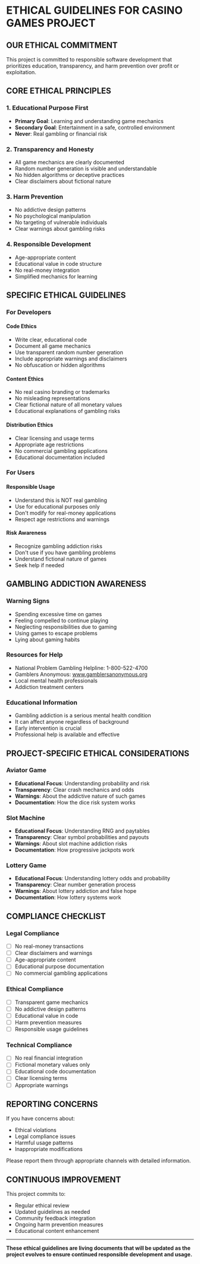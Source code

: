 # ETHICAL GUIDELINES FOR CASINO GAMES PROJECT

## OUR ETHICAL COMMITMENT

This project is committed to responsible software development that prioritizes education, transparency, and harm prevention over profit or exploitation.

## CORE ETHICAL PRINCIPLES

### 1. Educational Purpose First

- **Primary Goal**: Learning and understanding game mechanics
- **Secondary Goal**: Entertainment in a safe, controlled environment
- **Never**: Real gambling or financial risk

### 2. Transparency and Honesty

- All game mechanics are clearly documented
- Random number generation is visible and understandable
- No hidden algorithms or deceptive practices
- Clear disclaimers about fictional nature

### 3. Harm Prevention

- No addictive design patterns
- No psychological manipulation
- No targeting of vulnerable individuals
- Clear warnings about gambling risks

### 4. Responsible Development

- Age-appropriate content
- Educational value in code structure
- No real-money integration
- Simplified mechanics for learning

## SPECIFIC ETHICAL GUIDELINES

### For Developers

#### Code Ethics

- Write clear, educational code
- Document all game mechanics
- Use transparent random number generation
- Include appropriate warnings and disclaimers
- No obfuscation or hidden algorithms

#### Content Ethics

- No real casino branding or trademarks
- No misleading representations
- Clear fictional nature of all monetary values
- Educational explanations of gambling risks

#### Distribution Ethics

- Clear licensing and usage terms
- Appropriate age restrictions
- No commercial gambling applications
- Educational documentation included

### For Users

#### Responsible Usage

- Understand this is NOT real gambling
- Use for educational purposes only
- Don't modify for real-money applications
- Respect age restrictions and warnings

#### Risk Awareness

- Recognize gambling addiction risks
- Don't use if you have gambling problems
- Understand fictional nature of games
- Seek help if needed

## GAMBLING ADDICTION AWARENESS

### Warning Signs

- Spending excessive time on games
- Feeling compelled to continue playing
- Neglecting responsibilities due to gaming
- Using games to escape problems
- Lying about gaming habits

### Resources for Help

- National Problem Gambling Helpline: 1-800-522-4700
- Gamblers Anonymous: www.gamblersanonymous.org
- Local mental health professionals
- Addiction treatment centers

### Educational Information

- Gambling addiction is a serious mental health condition
- It can affect anyone regardless of background
- Early intervention is crucial
- Professional help is available and effective

## PROJECT-SPECIFIC ETHICAL CONSIDERATIONS

### Aviator Game

- **Educational Focus**: Understanding probability and risk
- **Transparency**: Clear crash mechanics and odds
- **Warnings**: About the addictive nature of such games
- **Documentation**: How the dice risk system works

### Slot Machine

- **Educational Focus**: Understanding RNG and paytables
- **Transparency**: Clear symbol probabilities and payouts
- **Warnings**: About slot machine addiction risks
- **Documentation**: How progressive jackpots work

### Lottery Game

- **Educational Focus**: Understanding lottery odds and probability
- **Transparency**: Clear number generation process
- **Warnings**: About lottery addiction and false hope
- **Documentation**: How lottery systems work

## COMPLIANCE CHECKLIST

### Legal Compliance

- [ ] No real-money transactions
- [ ] Clear disclaimers and warnings
- [ ] Age-appropriate content
- [ ] Educational purpose documentation
- [ ] No commercial gambling applications

### Ethical Compliance

- [ ] Transparent game mechanics
- [ ] No addictive design patterns
- [ ] Educational value in code
- [ ] Harm prevention measures
- [ ] Responsible usage guidelines

### Technical Compliance

- [ ] No real financial integration
- [ ] Fictional monetary values only
- [ ] Educational code documentation
- [ ] Clear licensing terms
- [ ] Appropriate warnings

## REPORTING CONCERNS

If you have concerns about:

- Ethical violations
- Legal compliance issues
- Harmful usage patterns
- Inappropriate modifications

Please report them through appropriate channels with detailed information.

## CONTINUOUS IMPROVEMENT

This project commits to:

- Regular ethical review
- Updated guidelines as needed
- Community feedback integration
- Ongoing harm prevention measures
- Educational content enhancement

---

**These ethical guidelines are living documents that will be updated as the project evolves to ensure continued responsible development and usage.**
